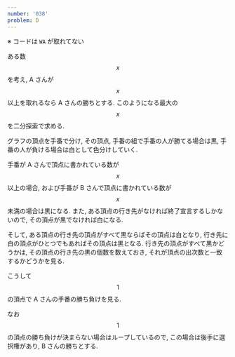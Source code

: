 ```yaml
---
number: '038'
problem: D
---
```

※ コードは `WA` が取れてない

ある数 $$ x $$ を考え, A さんが $$ x $$ 以上を取れるなら A さんの勝ちとする. このようになる最大の $$ x $$ を二分探索で求める.

グラフの頂点を手番で分け, その頂点, 手番の組で手番の人が勝てる場合は黒, 手番の人が負ける場合は白として色分けしていく.

手番が A さんで頂点に書かれている数が $$ x $$ 以上の場合, および手番が B さんで頂点に書かれている数が $$ x $$ 未満の場合は黒になる. また, ある頂点の行き先がなければ終了宣言するしかないので, その頂点が黒でなければ白になる.

そして, ある頂点の行き先の頂点がすべて黒ならばその頂点は白となり, 行き先に白の頂点がひとつでもあればその頂点は黒となる. 行き先の頂点がすべて黒かどうかは, その頂点の行き先の黒の個数を数えておき, それが頂点の出次数と一致するかどうかを見る.

こうして $$ 1 $$ の頂点で A さんの手番の勝ち負けを見る.

なお $$ 1 $$ の頂点の勝ち負けが決まらない場合はループしているので, この場合は後手に選択権があり, B さんの勝ちとする.

